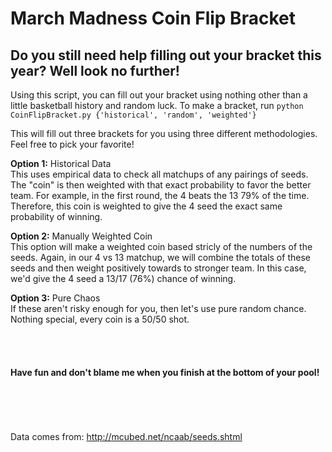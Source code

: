 # March Madness Coin Flip Bracket
## Do you still need help filling out your bracket this year? Well look no further!

Using this script, you can fill out your bracket using nothing other than a little basketball history and random luck.
To make a bracket, run ```python CoinFlipBracket.py {'historical', 'random', 'weighted'}```

This will fill out three brackets for you using three different methodologies. Feel free to pick your favorite!

**Option 1:** Historical Data <br>
  This uses empirical data to check all matchups of any pairings of seeds. The "coin" is then weighted with that exact probability to favor the better team. For example, in the first round, the 4 beats the 13 79% of the time. Therefore, this coin is weighted to give the 4 seed the exact same probability of winning.
  
**Option 2:** Manually Weighted Coin <br>
  This option will make a weighted coin based stricly of the numbers of the seeds. Again, in our 4 vs 13 matchup, we will combine the totals of these seeds and then weight positively towards to stronger team. In this case, we'd give the 4 seed a 13/17 (76%) chance of winning.
  
**Option 3:** Pure Chaos <br>
  If these aren't risky enough for you, then let's use pure random chance. Nothing special, every coin is a 50/50 shot.

<br> <br>
#### Have fun and don't blame me when you finish at the bottom of your pool!




<br><br><br><br>
Data comes from: http://mcubed.net/ncaab/seeds.shtml


